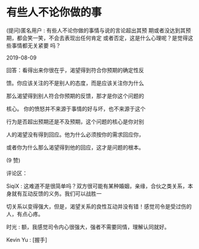 # 有些人不论你做的事

(提问)匿名用户 : 有些人不论你做的事情与说的言论超出其预 期或者没达到其预期，都会笑一笑，不会去表现出任何肯定 或者否定，这是什么心理呢？是觉得这些事情都无关紧要 吗？

2019-08-09

回答：看得出来你很在乎，渴望得到符合你预期的确定性反

馈。你应该关注的不是别人的态度，而是应该关注你为什么

那么渴望得到别人符合你预期的反馈，那才是你这个问题的

核心。 你的愤怒并不来源于事情的好与坏，也不来源于这个

行为是否超出预期还是不及预期，这个问题的核心是你对别

人的渴望没有得到回应。他为什么必须按你的需求回应你，

或者你为什么那么渴望得到他的回应，这才是问题的根本。

(9 赞)

评论区：

SiqiX : 这难道不是很简单吗？双方很可能有某种婚姻，亲缘，合伙之类关系，本身就有互动反馈的义务。我们可以战胜一

切关系以变得强大，但是，渴望关系的良性互动并没有错！感觉司令是受过伤的人，有点心疼。

时光 : 额，我感觉司令内心很强大，强者不需要同情，理解认同就好。

Kevin Yu : [握手]
